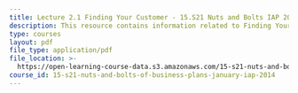 ```yaml
---
title: Lecture 2.1 Finding Your Customer - 15.S21 Nuts and Bolts IAP 2014
description: This resource contains information related to Finding Your Customer.
type: courses
layout: pdf
file_type: application/pdf
file_location: >-
  https://open-learning-course-data.s3.amazonaws.com/15-s21-nuts-and-bolts-of-business-plans-january-iap-2014/9e7d8905e77a484dd76becea0bc19044_MIT15_S21IAP14_Session2.1.pdf
course_id: 15-s21-nuts-and-bolts-of-business-plans-january-iap-2014
---
```


